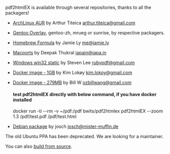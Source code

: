 pdf2htmlEX is available through several repositories, thanks to all the packagers!

 * [ArchLinux AUR](https://aur.archlinux.org/packages.php?ID=62426) by Arthur Titeica <arthur.titeica@gmail.com>
 * [Gentoo Overlay](http://gpo.zugaina.org/app-text/pdf2htmlex), gentoo-zh, mrueg or sunrise, by respective packagers. 
 * [Homebrew Formula](https://github.com/mxcl/homebrew/blob/master/Library/Formula/pdf2htmlex.rb) by Jamie Ly <me@jamie.ly>
 * [Macports](https://trac.macports.org/browser/trunk/dports/textproc/pdf2htmlex/Portfile) by Deepak Thukral <iapain@iapa.in>
 * [Windows win32 static](http://soft.rubypdf.com/software/pdf2htmlex-windows-verion) by Steven Lee <rubypdf@gmail.com>
 * [Docker image - 1GB](https://registry.hub.docker.com/u/klokoy/pdf2htmlex/) by Kim Lokøy <kim.lokoy@gmail.com>
 * [Docker image - 279MB](https://hub.docker.com/r/bwits/pdf2htmlex/) by Bill W <ozbillwang@gmail.com>
   
   #### test pdf2htmlEX directly with below command, if you have docker installed
   docker run -ti --rm -v ~/pdf:/pdf bwits/pdf2htmlex pdf2htmlEX --zoom 1.3 /pdf/test.pdf /pdf/test.html

 * [Debian package](https://packages.debian.org/sid/pdf2htmlex) by josch <josch@mister-muffin.de>

The old Ubuntu PPA has been deprecated. We are looking for a maintainer.

You can also [build from source](https://github.com/coolwanglu/pdf2htmlEX/wiki/Building).